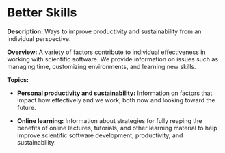 # Better Skills

**Description:**  Ways to improve productivity and sustainability from an individual perspective.

**Overview:** A variety of factors contribute to individual effectiveness in working with scientific software. We provide information on issues such as managing time, customizing environments, and learning new skills.

**Topics:**

- **Personal productivity and sustainability:**
Information on factors that impact how effectively and we work, both now and looking toward the future.

<!---
    - [What Is Personal Productivity and Sustainability?](Topics/WhatIsPersonalProductivityAndSustainability.md)
--->

- **Online learning:**
Information about strategies for fully reaping the benefits of online lectures, tutorials, and other learning material to help improve scientific software development, productivity, and sustainability.

<!---
    - [What Is Online Learning?](Topics/WhatIsOnlineLearning.md)
--->

<!---
Category order: 6
--->
